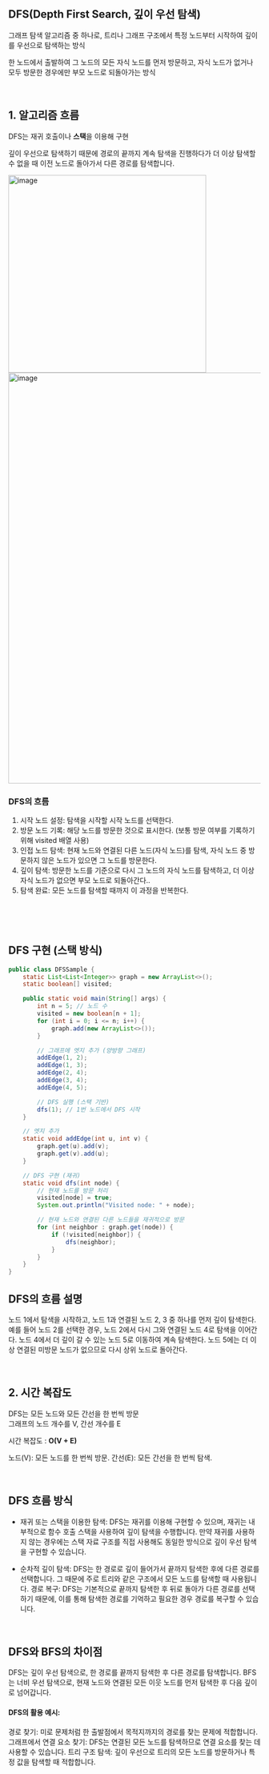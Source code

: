 ## DFS(Depth First Search, 깊이 우선 탐색)
그래프 탐색 알고리즘 중 하나로, 트리나 그래프 구조에서 특정 노드부터 시작하여 깊이를 우선으로 탐색하는 방식  
  
한 노드에서 출발하여 그 노드의 모든 자식 노드를 먼저 방문하고, 자식 노드가 없거나 모두 방문한 경우에만 부모 노드로 되돌아가는 방식


<br>

## 1. 알고리즘 흐름
DFS는 재귀 호출이나 **스택**을 이용해 구현
  
깊이 우선으로 탐색하기 때문에 경로의 끝까지 계속 탐색을 진행하다가 더 이상 탐색할 수 없을 때 이전 노드로 돌아가서 다른 경로를 탐색합니다.

<img width="395" alt="image" src="https://github.com/user-attachments/assets/6c5c250c-885c-4df4-9242-12e9e13e84b7">

<img width="821" alt="image" src="https://github.com/user-attachments/assets/83524113-9b52-4611-89fe-6564c2ab25cc">

<br>

### DFS의 흐름
1. 시작 노드 설정: 탐색을 시작할 시작 노드를 선택한다.
2. 방문 노드 기록: 해당 노드를 방문한 것으로 표시한다. (보통 방문 여부를 기록하기 위해 visited 배열 사용)
3. 인접 노드 탐색: 현재 노드와 연결된 다른 노드(자식 노드)를 탐색, 자식 노드 중 방문하지 않은 노드가 있으면 그 노드를 방문한다.
4. 깊이 탐색: 방문한 노드를 기준으로 다시 그 노드의 자식 노드를 탐색하고, 더 이상 자식 노드가 없으면 부모 노드로 되돌아간다..
5. 탐색 완료: 모든 노드를 탐색할 때까지 이 과정을 반복한다.

<br><br><br>

## DFS 구현 (스택 방식)
```java
public class DFSSample {
    static List<List<Integer>> graph = new ArrayList<>();
    static boolean[] visited;

    public static void main(String[] args) {
        int n = 5; // 노드 수
        visited = new boolean[n + 1];
        for (int i = 0; i <= n; i++) {
            graph.add(new ArrayList<>());
        }

        // 그래프에 엣지 추가 (양방향 그래프)
        addEdge(1, 2);
        addEdge(1, 3);
        addEdge(2, 4);
        addEdge(3, 4);
        addEdge(4, 5);

        // DFS 실행 (스택 기반)
        dfs(1); // 1번 노드에서 DFS 시작
    }

    // 엣지 추가
    static void addEdge(int u, int v) {
        graph.get(u).add(v);
        graph.get(v).add(u);
    }

    // DFS 구현 (재귀)
    static void dfs(int node) {
        // 현재 노드를 방문 처리
        visited[node] = true;
        System.out.println("Visited node: " + node);

        // 현재 노드와 연결된 다른 노드들을 재귀적으로 방문
        for (int neighbor : graph.get(node)) {
            if (!visited[neighbor]) {
                dfs(neighbor);
            }
        }
    }
}
```
## DFS의 흐름 설명
노드 1에서 탐색을 시작하고, 노드 1과 연결된 노드 2, 3 중 하나를 먼저 깊이 탐색한다.
예를 들어 노드 2를 선택한 경우, 노드 2에서 다시 그와 연결된 노드 4로 탐색을 이어간다.
노드 4에서 더 깊이 갈 수 있는 노드 5로 이동하여 계속 탐색한다.
노드 5에는 더 이상 연결된 미방문 노드가 없으므로 다시 상위 노드로 돌아간다.

<br>


## 2. 시간 복잡도
DFS는 모든 노드와 모든 간선을 한 번씩 방문  
그래프의 노드 개수를 V, 간선 개수를 E

시간 복잡도 : **O(V + E)**  
  
노드(V): 모든 노드를 한 번씩 방문.
간선(E): 모든 간선을 한 번씩 탐색.

<br>

## DFS 흐름 방식
- 재귀 또는 스택을 이용한 탐색: DFS는 재귀를 이용해 구현할 수 있으며, 재귀는 내부적으로 함수 호출 스택을 사용하여 깊이 탐색을 수행합니다. 만약 재귀를 사용하지 않는 경우에는 스택 자료 구조를 직접 사용해도 동일한 방식으로 깊이 우선 탐색을 구현할 수 있습니다.  

- 순차적 깊이 탐색: DFS는 한 경로로 깊이 들어가서 끝까지 탐색한 후에 다른 경로를 선택합니다. 그 때문에 주로 트리와 같은 구조에서 모든 노드를 탐색할 때 사용됩니다.
경로 복구: DFS는 기본적으로 끝까지 탐색한 후 뒤로 돌아가 다른 경로를 선택하기 때문에, 이를 통해 탐색한 경로를 기억하고 필요한 경우 경로를 복구할 수 있습니다.

<br>

## DFS와 BFS의 차이점
DFS는 깊이 우선 탐색으로, 한 경로를 끝까지 탐색한 후 다른 경로를 탐색합니다.
BFS는 너비 우선 탐색으로, 현재 노드와 연결된 모든 이웃 노드를 먼저 탐색한 후 다음 깊이로 넘어갑니다.  

  
#### DFS의 활용 예시:
경로 찾기: 미로 문제처럼 한 출발점에서 목적지까지의 경로를 찾는 문제에 적합합니다.
그래프에서 연결 요소 찾기: DFS는 연결된 모든 노드를 탐색하므로 연결 요소를 찾는 데 사용할 수 있습니다.
트리 구조 탐색: 깊이 우선으로 트리의 모든 노드를 방문하거나 특정 값을 탐색할 때 적합합니다.

